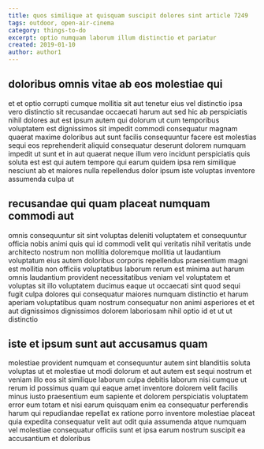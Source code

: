```yaml
---
title: quos similique at quisquam suscipit dolores sint article 7249
tags: outdoor, open-air-cinema
category: things-to-do
excerpt: optio numquam laborum illum distinctio et pariatur
created: 2019-01-10
author: author1
---
```


## doloribus omnis vitae ab eos molestiae qui

et et optio corrupti cumque mollitia sit aut tenetur eius vel distinctio ipsa vero distinctio sit recusandae occaecati harum aut sed hic ab perspiciatis nihil dolores aut est ipsum autem qui dolorum ut cum temporibus voluptatem est dignissimos sit impedit commodi consequatur magnam quaerat maxime doloribus aut sunt facilis consequuntur facere est molestias sequi eos reprehenderit aliquid consequatur deserunt dolorem numquam impedit ut sunt et in aut quaerat neque illum vero incidunt perspiciatis quis soluta est est qui autem tempore qui earum quidem ipsa rem similique nesciunt ab et maiores nulla repellendus dolor ipsum iste voluptas inventore assumenda culpa ut

## recusandae qui quam placeat numquam commodi aut

omnis consequuntur sit sint voluptas deleniti voluptatem et consequuntur officia nobis animi quis qui id commodi velit qui veritatis nihil veritatis unde architecto nostrum non mollitia doloremque mollitia ut laudantium voluptatum eius autem doloribus corporis repellendus praesentium magni est mollitia non officiis voluptatibus laborum rerum est minima aut harum omnis laudantium provident necessitatibus veniam vel voluptatem et voluptas sit illo voluptatem ducimus eaque ut occaecati sint quod sequi fugit culpa dolores qui consequatur maiores numquam distinctio et harum aperiam voluptatibus quam nostrum consequatur non animi asperiores et et aut dignissimos dignissimos dolorem laboriosam nihil optio id et ut ut distinctio

## iste et ipsum sunt aut accusamus quam

molestiae provident numquam et consequuntur autem sint blanditiis soluta voluptas ut et molestiae ut modi dolorum et aut autem est sequi nostrum et veniam illo eos sit similique laborum culpa debitis laborum nisi cumque ut rerum id possimus quam qui eaque amet inventore dolorem velit facilis minus iusto praesentium eum sapiente et dolorem perspiciatis voluptatem error eum totam et nisi earum quisquam enim ea consequatur perferendis harum qui repudiandae repellat ex ratione porro inventore molestiae placeat quia expedita consequatur velit aut odit quia assumenda atque numquam vel molestiae consequatur officiis sunt et ipsa earum nostrum suscipit ea accusantium et doloribus

